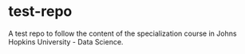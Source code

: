 # test-repo
A test repo to follow the content of the specialization course in Johns Hopkins University - Data Science.
